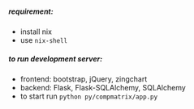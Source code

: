 ##### requirement: 
- install nix
- use `nix-shell`

##### to run development server:
- frontend: bootstrap, jQuery, zingchart
- backend: Flask, Flask-SQLAlchemy, SQLAlchemy 
- to start run `python py/compmatrix/app.py`